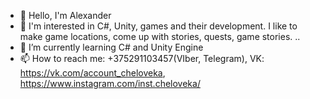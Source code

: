 - 👋 Hello, I'm Alexander
- 👀 I'm interested in C#, Unity, games and their development. I like to make game locations, come up with stories, quests, game stories. ..
- 🌱 I’m currently learning С# and Unity Engine
- 📫 How to reach me: +375291103457(VIber, Telegram), VK: https://vk.com/account_cheloveka, https://www.instagram.com/inst.cheloveka/
